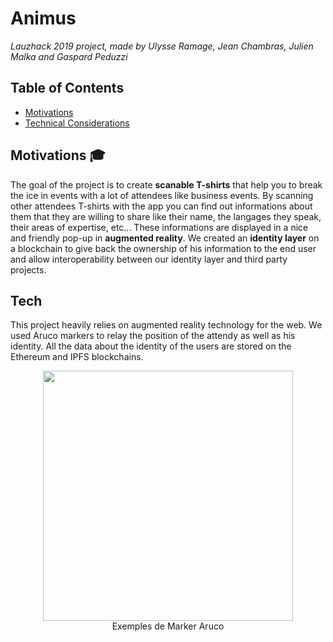 # Animus

_Lauzhack 2019 project, made by Ulysse Ramage, Jean Chambras, Julien Malka and Gaspard Peduzzi_

## Table of Contents

- [Motivations](#motivations)
- [Technical Considerations](#tech)


## Motivations :mortar_board:

The goal of the project is to create **scanable T-shirts** that help you to break the ice in events with a lot of attendees like business events. By scanning other attendees T-shirts with the app you can find out informations about them that they are willing to share like their name, the langages they speak, their areas of expertise, etc...
These informations are displayed in a nice and friendly pop-up in **augmented reality**. 
We created an **identity layer** on a blockchain to give back the ownership of his information to the end user and allow interoperability between our identity layer and third party projects.


## Tech

This project heavily relies on augmented reality technology for the web. We used Aruco markers to relay the position of the attendy as well as his identity. All the data about the identity of the users are stored on the Ethereum and IPFS blockchains.




<center><figure>
  <img height="400px"  src="https://imgur.com/download/x6bLqB4/" alt="" />
  <figcaption>Exemples de Marker Aruco</figcaption>
</figure></center>
